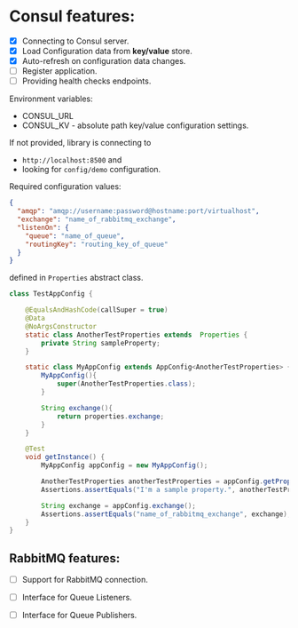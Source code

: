 # Consul features:
- [x] Connecting to Consul server.
- [x] Load Configuration data from **key/value** store.
- [x] Auto-refresh on configuration data changes.
- [ ] Register application.
- [ ] Providing health checks endpoints.

Environment variables:
- CONSUL_URL
- CONSUL_KV - absolute path key/value configuration settings.

If not provided, library is connecting to 
- ``http://localhost:8500`` and 
- looking for ``config/demo`` configuration.


Required configuration values:
```json
{
  "amqp": "amqp://username:password@hostname:port/virtualhost",
  "exchange": "name_of_rabbitmq_exchange",
  "listenOn": {
    "queue": "name_of_queue",
    "routingKey": "routing_key_of_queue"
  }
}
```
defined in ``Properties`` abstract class.

```java
class TestAppConfig {

    @EqualsAndHashCode(callSuper = true)
    @Data
    @NoArgsConstructor
    static class AnotherTestProperties extends  Properties {
        private String sampleProperty;
    }

    static class MyAppConfig extends AppConfig<AnotherTestProperties> {
        MyAppConfig(){
            super(AnotherTestProperties.class);
        }

        String exchange(){
            return properties.exchange;
        }
    }

    @Test
    void getInstance() {
        MyAppConfig appConfig = new MyAppConfig();

        AnotherTestProperties anotherTestProperties = appConfig.getProperties();
        Assertions.assertEquals("I'm a sample property.", anotherTestProperties.sampleProperty);

        String exchange = appConfig.exchange();
        Assertions.assertEquals("name_of_rabbitmq_exchange", exchange);
    }
}
```

## RabbitMQ features:
- [ ] Support for RabbitMQ connection.
- [ ] Interface for Queue Listeners.
- [ ] Interface for Queue Publishers.

